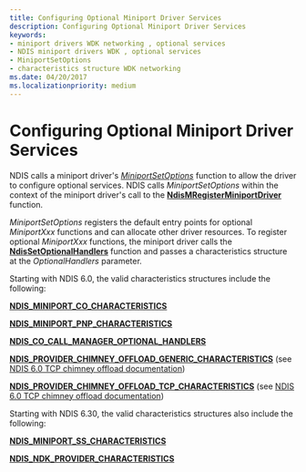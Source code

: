 ```yaml
---
title: Configuring Optional Miniport Driver Services
description: Configuring Optional Miniport Driver Services
keywords:
- miniport drivers WDK networking , optional services
- NDIS miniport drivers WDK , optional services
- MiniportSetOptions
- characteristics structure WDK networking
ms.date: 04/20/2017
ms.localizationpriority: medium
---
```


# Configuring Optional Miniport Driver Services





NDIS calls a miniport driver's [*MiniportSetOptions*](/windows-hardware/drivers/ddi/ndis/nc-ndis-set_options) function to allow the driver to configure optional services. NDIS calls *MiniportSetOptions* within the context of the miniport driver's call to the [**NdisMRegisterMiniportDriver**](/windows-hardware/drivers/ddi/ndis/nf-ndis-ndismregisterminiportdriver) function.

*MiniportSetOptions* registers the default entry points for optional *MiniportXxx* functions and can allocate other driver resources. To register optional *MiniportXxx* functions, the miniport driver calls the [**NdisSetOptionalHandlers**](/windows-hardware/drivers/ddi/ndis/nf-ndis-ndissetoptionalhandlers) function and passes a characteristics structure at the *OptionalHandlers* parameter.

Starting with NDIS 6.0, the valid characteristics structures include the following:

[**NDIS\_MINIPORT\_CO\_CHARACTERISTICS**](/windows-hardware/drivers/ddi/ndis/ns-ndis-_ndis_miniport_co_characteristics)

[**NDIS\_MINIPORT\_PNP\_CHARACTERISTICS**](/windows-hardware/drivers/ddi/ndis/ns-ndis-_ndis_miniport_pnp_characteristics)

[**NDIS\_CO\_CALL\_MANAGER\_OPTIONAL\_HANDLERS**](/windows-hardware/drivers/ddi/ndis/ns-ndis-_ndis_co_call_manager_optional_handlers)

[**NDIS\_PROVIDER\_CHIMNEY\_OFFLOAD\_GENERIC\_CHARACTERISTICS**](/windows-hardware/drivers/ddi/ndischimney/ns-ndischimney-_ndis_provider_chimney_offload_generic_characteristics) (see [NDIS 6.0 TCP chimney offload documentation](full-tcp-offload.md))

[**NDIS\_PROVIDER\_CHIMNEY\_OFFLOAD\_TCP\_CHARACTERISTICS**](/windows-hardware/drivers/ddi/ndischimney/ns-ndischimney-_ndis_provider_chimney_offload_tcp_characteristics) (see [NDIS 6.0 TCP chimney offload documentation](full-tcp-offload.md))

Starting with NDIS 6.30, the valid characteristics structures also include the following:

[**NDIS\_MINIPORT\_SS\_CHARACTERISTICS**](/windows-hardware/drivers/ddi/ndis/ns-ndis-_ndis_miniport_ss_characteristics)

[**NDIS\_NDK\_PROVIDER\_CHARACTERISTICS**](/windows-hardware/drivers/ddi/ndisndk/ns-ndisndk-_ndis_ndk_provider_characteristics)

 

